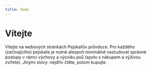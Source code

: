 ```yaml
---
title: Home
---
```


# Vítejte

Vítejte na webových stránkách Pejskařův průvdoce. Pro každého (začínajícího) pejskaře je nutné alespoň minimálně nastudovat správné postupy v rámci výchovy a výcviku psů (spolu s nákupem a výživou zvířete). Jinými slovy: nejdřív čtěte, potom kupujte.
